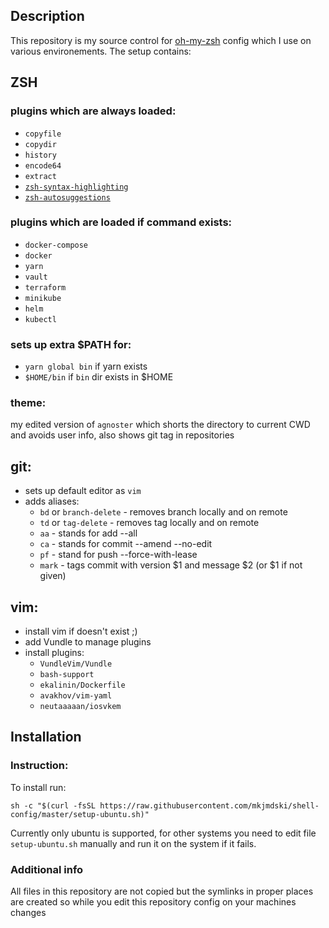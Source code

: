## Description
This repository is my source control for [oh-my-zsh](https://github.com/robbyrussell/oh-my-zsh) config which I use on various environements. The setup contains:
## ZSH 
### plugins which are always loaded:
* `copyfile`
* `copydir`
* `history`
* `encode64`
* `extract`
* [`zsh-syntax-highlighting`](https://github.com/zsh-users/zsh-syntax-highlighting)
* [`zsh-autosuggestions`](https://github.com/zsh-users/zsh-autosuggestions)
### plugins which are loaded if command exists: 
* `docker-compose`
* `docker`
* `yarn`
* `vault`
* `terraform`
* `minikube`
* `helm`
* `kubectl`
### sets up extra $PATH for:
* `yarn global bin` if yarn exists 
* `$HOME/bin` if `bin` dir exists in $HOME
### theme: 
my edited version of `agnoster` which shorts the directory to current CWD and avoids user info, also shows git tag in repositories
## git:
* sets up default editor as `vim`
* adds aliases:
    * `bd` or `branch-delete` - removes branch locally and on remote
    * `td` or `tag-delete` - removes tag locally and on remote
    * `aa` - stands for add --all
    * `ca` - stands for commit --amend --no-edit
    * `pf` - stand for push --force-with-lease
    * `mark` - tags commit with version $1 and message $2 (or $1 if not given)
## vim:
* install vim if doesn't exist ;)
* add Vundle to manage plugins
* install plugins:
    * `VundleVim/Vundle`
    * `bash-support`
    * `ekalinin/Dockerfile`
    * `avakhov/vim-yaml`
    * `neutaaaaan/iosvkem`

## Installation
### Instruction:

To install run:

`sh -c "$(curl -fsSL https://raw.githubusercontent.com/mkjmdski/shell-config/master/setup-ubuntu.sh)"`

Currently only ubuntu is supported, for other systems you need to edit file `setup-ubuntu.sh` manually and run it on the system if it fails.

### Additional info

All files in this repository are not copied but the symlinks in proper places are created so while you edit this repository config on your machines changes